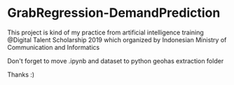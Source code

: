 # GrabRegression-DemandPrediction
This project is kind of my practice from artificial intelligence training @Digital Talent Scholarship 2019 which organized by Indonesian Ministry of Communication and Informatics <br>

Don't forget to move .ipynb and dataset to python geohas extraction folder <br>

Thanks :)
